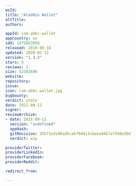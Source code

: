 ```yaml
---
wsId: 
title: "Aladdin Wallet"
altTitle: 
authors:

appId: com.abbc.wallet
appCountry: us
idd: 1475883958
released: 2019-08-16
updated: 2020-02-12
version: "1.3.3"
stars: 5
reviews: 1
size: 52381696
website: 
repository: 
issue: 
icon: com.abbc.wallet.jpg
bugbounty: 
verdict: stale
date: 2021-09-11
signer: 
reviewArchive:
- date: 2021-09-11
  version: "undefined"
  appHash: 
  gitRevision: 35b71e2e86ad5cab79d413cbeea94b7a7550e36d
  verdict: wip

providerTwitter: 
providerLinkedIn: 
providerFacebook: 
providerReddit: 

redirect_from:

---
```


